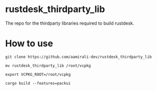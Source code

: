 # rustdesk_thirdparty_lib
The repo for the thirdparty libraries required to build rustdesk.

# How to use
`git clone https://github.com/aamirali-dev/rustdesk_thirdparty_lib`


`mv rustdesk_thirdparty_lib /root/vcpkg`


`export VCPKG_ROOT=/root/vcpkg`

`cargo build --features=packui`
